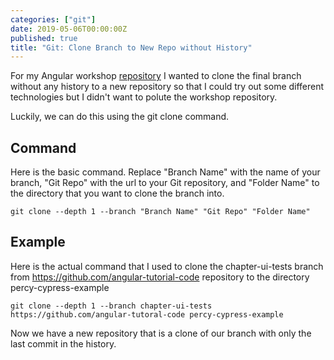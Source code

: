 ```yaml
---
categories: ["git"]
date: 2019-05-06T00:00:00Z
published: true
title: "Git: Clone Branch to New Repo without History"
---
```


For my Angular workshop [repository](https://github.com/digitaldrummerj/angular-tutorial-code) I wanted to clone the final branch without any history to a new repository so that I could try out some different technologies but I didn't want to polute the workshop repository.

Luckily, we can do this using the git clone command.

## Command

Here is the basic command.  Replace "Branch Name" with the name of your branch, "Git Repo" with the url to your Git repository, and "Folder Name" to the directory that you want to clone the branch into.

```shell
git clone --depth 1 --branch "Branch Name" "Git Repo" "Folder Name"
```

## Example

Here is the actual command that I used to clone the chapter-ui-tests branch from https://github.com/angular-tutorial-code repository to the directory percy-cypress-example

```shell
git clone --depth 1 --branch chapter-ui-tests https://github.com/angular-tutoral-code percy-cypress-example
```

Now we have a new repository that is a clone of our branch with only the last commit in the history.
